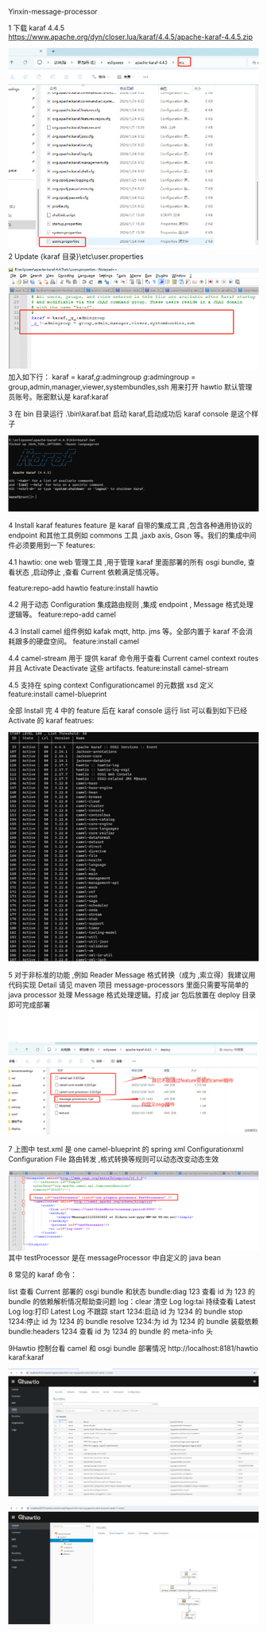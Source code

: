 Yinxin-message-processor

1 下载 karaf 4.4.5
https://www.apache.org/dyn/closer.lua/karaf/4.4.5/apache-karaf-4.4.5.zip

![karafconf.png](.\karafconf.png)
2 Update {karaf 目录}\etc\user.properties

![userproperties.png](.\userproperties.png)
加入如下行：
karaf = karaf,_g_:admingroup
_g_\:admingroup = group,admin,manager,viewer,systembundles,ssh
用来打开 hawtio 默认管理员账号。账密默认是 karaf:karaf

3 在 bin 目录运行 .\bin\karaf.bat
启动 karaf,启动成功后 karaf console 是这个样子

![karafconsole.png](.\karafconsole.png)

4 Install karaf features
feature 是 karaf 自带的集成工具 ,包含各种通用协议的 endpoint 和其他工具例如 commons 工具 ,jaxb axis, Gson 等。我们的集成中间件必须要用到一下 features:

4.1 hawtio: one web 管理工具 ,用于管理 karaf 里面部署的所有 osgi bundle, 查看状态 ,启动停止 ,查看 Current 依赖满足情况等。

feature:repo-add hawtio
feature:install hawtio

4.2 用于动态 Configuration 集成路由规则 ,集成 endpoint , Message 格式处理逻辑等。
feature:repo-add camel

4.3 Install camel 组件例如 kafak mqtt, http. jms 等。全部内置于 karaf 不会消耗跟多的硬盘空间。
feature:install camel

4.4 camel-stream 用于 提供 karaf 命令用于查看 Current camel context routes 并且 Activate Deactivate 这些 artifacts.
feature:install camel-stream

4.5 支持在 sping context Configurationcamel 的元数据 xsd 定义
feature:install camel-blueprint

全部 Install 完 4 中的 feature 后在 karaf console 运行 list 可以看到如下已经 Activate 的 karaf featrues:

![karaflist.png](.\karaflist.png)

5 对于非标准的功能 ,例如 Reader Message 格式转换（成为 ,索立得）我建议用代码实现 Detail 请见 maven 项目 message-processors
里面只需要写简单的 java processor 处理 Message 格式处理逻辑。打成 jar 包后放置在 deploy 目录即可完成部署
![deply.png](.\deply.png)

7 上图中 test.xml 是 one camel-blueprint 的 spring xml Configurationxml Configuration File
路由转发 ,格式转换等规则可以动态改变动态生效

![springxml.png](.\springxml.png)
其中 testProcessor 是在 messageProcessor 中自定义的 java bean

8 常见的 karaf 命令：

list 查看 Current 部署的 osgi bundle 和状态
bundle:diag 123 查看 id 为 123 的 bundle 的依赖解析情况帮助查问题
log：clear 清空 Log
log:tai 持续查看 Latest Log
log:打印 Latest Log 不跟踪
start 1234:启动 id 为 1234 的 bundle
stop 1234:停止 id 为 1234 的 bundle
resolve 1234:为 id 为 1234 的 bundle 装载依赖
bundle:headers 1234 查看 id 为 1234 的 bundle 的 meta-info 头

9Hawtio 控制台看 camel 和 osgi bundle 部署情况
http://localhost:8181/hawtio
karaf:karaf

![osgi.png](.\osgi.png)

![qwatio.png](.\qwatio.png)
